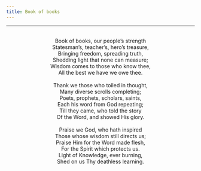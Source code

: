 ```yaml
---
title: Book of books
---
```


---
<center>
<br/>
Book of books, our people’s strength<br/>
Statesman’s, teacher’s, hero’s treasure,<br/>
Bringing freedom, spreading truth,<br/>
Shedding light that none can measure;<br/>
Wisdom comes to those who know thee,<br/>
All the best we have we owe thee.<br/>
<br/>
Thank we those who toiled in thought,<br/>
Many diverse scrolls completing;<br/>
Poets, prophets, scholars, saints,<br/>
Each his word from God repeating;<br/>
Till they came, who told the story<br/>
Of the Word, and showed His glory.<br/>
<br/>
Praise we God, who hath inspired<br/>
Those whose wisdom still directs us;<br/>
Praise Him for the Word made flesh,<br/>
For the Spirit which protects us.<br/>
Light of Knowledge, ever burning,<br/>
Shed on us Thy deathless learning.<br/>

</center>